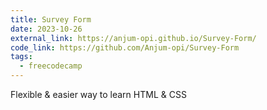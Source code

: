 ```yaml
---
title: Survey Form
date: 2023-10-26
external_link: https://anjum-opi.github.io/Survey-Form/
code_link: https://github.com/Anjum-opi/Survey-Form
tags:
  - freecodecamp
---
```


Flexible & easier way to learn HTML & CSS

<!--more-->
